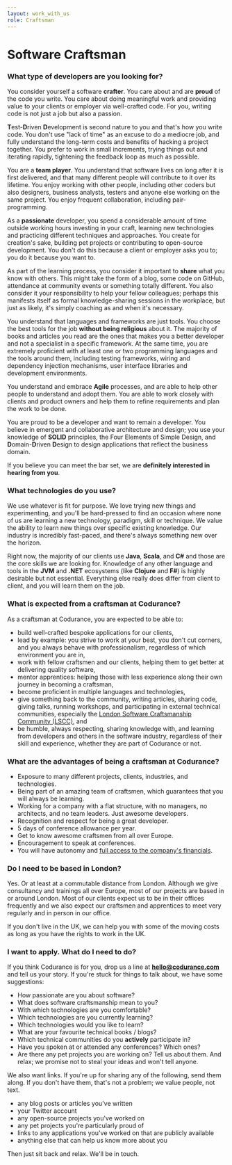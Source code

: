 ```yaml
---
layout: work_with_us 
role: Craftsman
---
```


# Software Craftsman

### What type of developers are you looking for?

You consider yourself a software **crafter**. You care about and are **proud** of the code you write. You care about doing meaningful work and providing value to your clients or employer via well-crafted code. For you, writing code is not just a job but also a passion.

**T**est-**D**riven **D**evelopment is second nature to you and that's how you write code. You don't use "lack of time" as an excuse to do a mediocre job, and fully understand the long-term costs and benefits of hacking a project together. You prefer to work in small increments, trying things out and iterating rapidly, tightening the feedback loop as much as possible.

You are a **team player**. You understand that software lives on long after it is first delivered, and that many different people will contribute to it over its lifetime. You enjoy working with other people, including other coders but also designers, business analysts, testers and anyone else working on the same project. You enjoy frequent collaboration, including pair-programming.

As a **passionate** developer, you spend a considerable amount of time outside working hours investing in your craft, learning new technologies and practicing different techniques and approaches. You create for creation's sake, building pet projects or contributing to open-source development. You don't do this because a client or employer asks you to; you do it because you want to.

As part of the learning process, you consider it important to **share** what you know with others. This might take the form of a blog, some code on GitHub, attendance at community events or something totally different. You also consider it your responsibility to help your fellow colleagues; perhaps this manifests itself as formal knowledge-sharing sessions in the workplace, but just as likely, it's simply coaching as and when it's necessary.

You understand that languages and frameworks are just tools. You choose the best tools for the job **without being religious** about it. The majority of books and articles you read are the ones that makes you a better developer and not a specialist in a specific framework. At the same time, you are extremely proficient with at least one or two programming languages and the tools around them, including testing frameworks, wiring and dependency injection mechanisms, user interface libraries and development environments.

You understand and embrace **Agile** processes, and are able to help other people to understand and adopt them. You are able to work closely with clients and product owners and help them to refine requirements and plan the work to be done.

You are proud to be a developer and want to remain a developer. You believe in emergent and collaborative architecture and design; you use your knowledge of **SOLID** principles, the Four Elements of Simple Design, and **D**omain-**D**riven **D**esign to design applications that reflect the business domain.

If you believe you can meet the bar set, we are **definitely interested in hearing from you**.

### What technologies do you use?

We use whatever is fit for purpose. We love trying new things and experimenting, and you'll be hard-pressed to find an occasion where none of us are learning a new technology, paradigm, skill or technique. We value the ability to learn new things over specific existing knowledge. Our industry is incredibly fast-paced, and there's always something new over the horizon.

Right now, the majority of our clients use **Java**, **Scala**, and **C#** and those are the core skills we are looking for. Knowledge of any other language and tools in the **JVM** and **.NET** ecosystems (like **Clojure** and **F#**) is highly desirable but not essential. Everything else really does differ from client to client, and you will learn them on the job.

### What is expected from a craftsman at Codurance?

As a craftsman at Codurance, you are expected to be able to:

  * build well-crafted bespoke applications for our clients,
  * lead by example: you strive to work at your best, you don't cut corners, and you always behave with professionalism, regardless of which environment you are in,
  * work with fellow craftsmen and our clients, helping them to get better at delivering quality software,
  * mentor apprentices: helping those with less experience along their own journey in becoming a craftsman,
  * become proficient in multiple languages and technologies,
  * give something back to the community, writing articles, sharing code, giving talks, running workshops, and participating in external technical communities, especially the [London Software Craftsmanship Community (LSCC)](http://londonswcraft.com), and
  * be humble, always respecting, sharing knowledge with, and learning from developers and others in the software industry, regardless of their skill and experience, whether they are part of Codurance or not.

### What are the advantages of being a craftsman at Codurance?

  * Exposure to many different projects, clients, industries, and technologies.
  * Being part of an amazing team of craftsmen, which guarantees that you will always be learning.
  * Working for a company with a flat structure, with no managers, no architects, and no team leaders. Just awesome developers.
  * Recognition and respect for being a great developer.
  * 5 days of conference allowance per year.
  * Get to know awesome craftsmen from all over Europe.
  * Encouragement to speak at conferences. 
  * You will have autonomy and [full access to the company's financials](http://codurance.com/2016/02/22/open-financials/).

### Do I need to be based in London?

Yes. Or at least at a commutable distance from London. Although we give consultancy and trainings all over Europe, most of our projects are based in or around London. Most of our clients expect us to be in their offices frequently and we also expect our craftsmen and apprentices to meet very regularly and in person in our office. 

If you don't live in the UK, we can help you with some of the moving costs as long as you have the rights to work in the UK. 

### I want to apply. What do I need to do?

If you think Codurance is for you, drop us a line at **[hello@codurance.com](mailto:hello@codurance.com)** and tell us your story. If you're stuck for things to talk about, we have some suggestions:

  * How passionate are you about software?
  * What does software craftsmanship mean to you?
  * With which technologies are you comfortable?
  * Which technologies are you currently learning?
  * Which technologies would you like to learn?
  * What are your favourite technical books / blogs?
  * Which technical communities do you **actively** participate in?
  * Have you spoken at or attended any conferences? Which ones?
  * Are there any pet projects you are working on? Tell us about them. And relax; we promise not to steal your ideas and won't tell anyone.

We also want links. If you're up for sharing any of the following, send them along. If you don't have them, that's not a problem; we value people, not text.

  * any blog posts or articles you've written
  * your Twitter account
  * any open-source projects you've worked on
  * any pet projects you're particularly proud of
  * links to any applications you've worked on that are publicly available
  * anything else that can help us know more about you

Then just sit back and relax. We'll be in touch.
